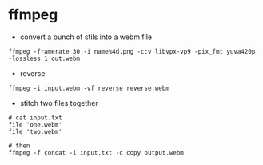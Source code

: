 # ffmpeg

* convert a bunch of stils into a webm file
```
ffmpeg -framerate 30 -i name%4d.png -c:v libvpx-vp9 -pix_fmt yuva420p -lossless 1 out.webm
```

* reverse

```
ffmpeg -i input.webm -vf reverse reverse.webm
```

* stitch two files together

```
# cat input.txt
file 'one.webm'
file 'two.webm'

# then
ffmpeg -f concat -i input.txt -c copy output.webm
```
